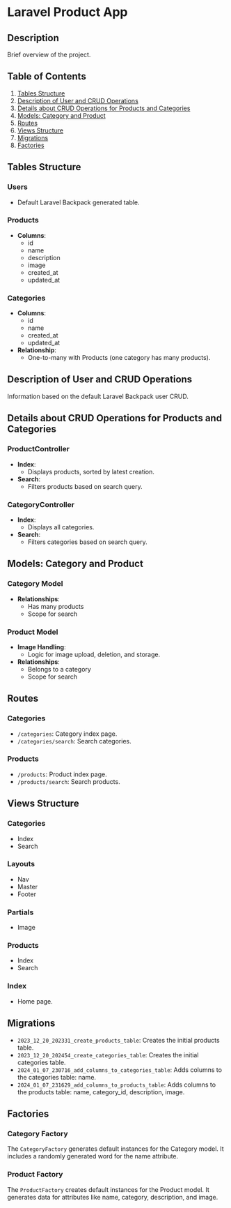 # Laravel Product App

## Description
Brief overview of the project.

## Table of Contents
1. [Tables Structure](#tables-structure)
2. [Description of User and CRUD Operations](#description-of-user-and-crud-operations)
3. [Details about CRUD Operations for Products and Categories](#details-about-crud-operations-for-products-and-categories)
4. [Models: Category and Product](#models-category-and-product)
5. [Routes](#routes)
6. [Views Structure](#views-structure)
7. [Migrations](#migrations)
8. [Factories](#factories)

## Tables Structure
### Users
- Default Laravel Backpack generated table.

### Products
- **Columns**:
  - id
  - name
  - description
  - image
  - created_at
  - updated_at

### Categories
- **Columns**:
  - id
  - name
  - created_at
  - updated_at
- **Relationship**:
  - One-to-many with Products (one category has many products).

## Description of User and CRUD Operations
Information based on the default Laravel Backpack user CRUD.

## Details about CRUD Operations for Products and Categories
### ProductController
- **Index**:
  - Displays products, sorted by latest creation.
- **Search**:
  - Filters products based on search query.

### CategoryController
- **Index**:
  - Displays all categories.
- **Search**:
  - Filters categories based on search query.

## Models: Category and Product
### Category Model
- **Relationships**:
  - Has many products
  - Scope for search

### Product Model
- **Image Handling**:
  - Logic for image upload, deletion, and storage.
- **Relationships**:
  - Belongs to a category
  - Scope for search

## Routes
### Categories
- `/categories`: Category index page.
- `/categories/search`: Search categories.

### Products
- `/products`: Product index page.
- `/products/search`: Search products.

## Views Structure
### Categories
- Index
- Search

### Layouts
- Nav
- Master
- Footer

### Partials
- Image

### Products
- Index
- Search

### Index
- Home page.

## Migrations
- `2023_12_20_202331_create_products_table`: Creates the initial products table.
- `2023_12_20_202454_create_categories_table`: Creates the initial categories table.
- `2024_01_07_230716_add_columns_to_categories_table`: Adds columns to the categories table: name.
- `2024_01_07_231629_add_columns_to_products_table`: Adds columns to the products table: name, category_id, description, image.

## Factories

### Category Factory

The `CategoryFactory` generates default instances for the Category model. It includes a randomly generated word for the name attribute.

### Product Factory

The `ProductFactory` creates default instances for the Product model. It generates data for attributes like name, category, description, and image.


